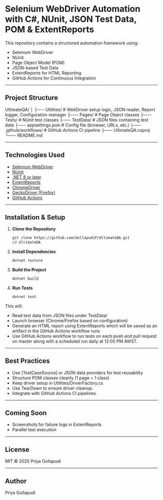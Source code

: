 # Selenium WebDriver Automation with C#, NUnit, JSON Test Data, POM & ExtentReports

This repository contains a structured automation framework using:

- Selenium WebDriver  
- NUnit  
- Page Object Model (POM)  
- JSON-based Test Data  
- ExtentReports for HTML Reporting  
- GitHub Actions for Continuous Integration

---

## Project Structure

UltimateQA/
│
├─-- Utilities/ # WebDriver setup logic, JSON reader, Report logger, Configuration manager
├──- Pages/ # Page Object classes
├──- Tests/ # NUnit test classes
├──- TestData/ # JSON files containing test data
├──- appsettings.json # Config file (browser, URLs, etc.)
├──- .github/workflows/ # GitHub Actions CI pipeline
├──- UltimateQA.csproj
└──- README.md

---

## Technologies Used

- [Selenium WebDriver](https://www.selenium.dev/)
- [NUnit](https://nunit.org/)
- [.NET 8 or later](https://dotnet.microsoft.com/)
- [ExtentReports](https://extentreports.com/)
- [ChromeDriver](https://sites.google.com/a/chromium.org/chromedriver/)
- [GeckoDriver (Firefox)](https://github.com/mozilla/geckodriver/releases)
- [GitHub Actions](https://github.com/features/actions)
  
---

## Installation & Setup

1. **Clone the Repository**
   ```bash
   git clone https://github.com/GollapudiP/UltimateQA.git
   cd UltimateQA
   
2. **Install Dependencies**
   ```bash
   dotnet restore

3. **Build the Project**
   ```bash
   dotnet build

4. **Run Tests**
   ```bash
   dotnet test

This will:

- Read test data from JSON files under TestData/
- Launch browser (Chrome/Firefox based on configuration)
- Generate an HTML report using ExtentReports which will be saved as an artifact in the GitHub Actions workflow runs
- Use GitHub Actions workflow to run tests on each push and pull request on master along with a scheduled run daily at 12:00 PM AWST.
  
---

## Best Practices

- Use [TestCaseSource] or JSON data providers for test reusability
- Structure POM classes cleanly (1 page = 1 class)
- Keep driver setup in Utilities/DriverFactory.cs
- Use TearDown to ensure driver cleanup.
- Integrate with GitHub Actions CI pipelines.

---

## Coming Soon

- Screenshots for failure logs in ExtentReports
- Parallel test execution

---

## License

MIT © 2025 Priya Gollapudi

---

## Author

Priya Gollapudi
